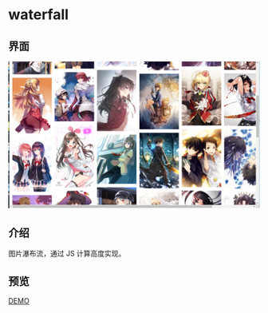 # waterfall
## 界面
![瀑布流界面](https://raw.githubusercontent.com/Q-DRAGON/waterfall/master/ui-screenshot/%E6%88%AA%E5%9B%BE.PNG)
## 介绍
图片瀑布流，通过 JS 计算高度实现。
## 预览
[DEMO](https://q-dragon.github.io/waterfall/index.html)
